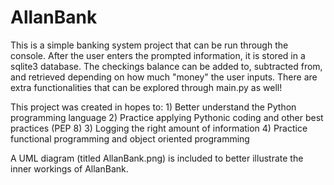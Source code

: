 # AllanBank
This is a simple banking system project that can be run through the console.
After the user enters the prompted information, it is stored in a sqlite3 database.
The checkings balance can be added to, subtracted from, and retrieved depending on how much "money" the user inputs.
There are extra functionalities that can be explored through main.py as well!

This project was created in hopes to:
    1) Better understand the Python programming language
    2) Practice applying Pythonic coding and other best practices (PEP 8)
    3) Logging the right amount of information
    4) Practice functional programming and object oriented programming
    
A UML diagram (titled AllanBank.png) is included to better illustrate the inner workings of AllanBank.
